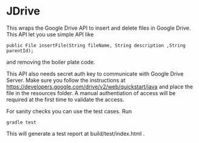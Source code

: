 # JDrive

This wraps the Google Drive API to insert and delete files in Google Drive. This API let you use simple API like 
```
public File insertFile(String fileName, String description ,String parentId);
```
and removing the boiler plate code. 

This API also needs secret auth key to communicate with Google Drive Server. Make sure you follow the instructions at https://developers.google.com/drive/v2/web/quickstart/java and place the file in the resources folder. A manual authentiation of access will be required at the first time to validate the access. 

For sanity checks you can use the test cases. Run 
```
gradle test
```
This will generate a test report at build/test/index.html .  
